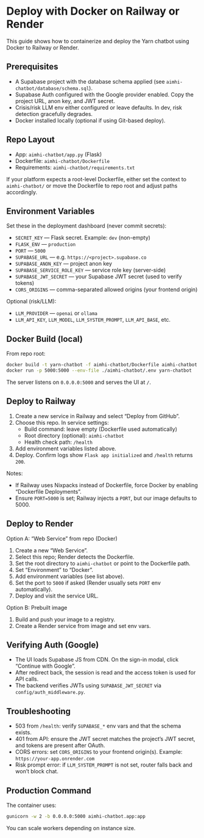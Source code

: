 # Deploy with Docker on Railway or Render

This guide shows how to containerize and deploy the Yarn chatbot using Docker to Railway or Render.

## Prerequisites

- A Supabase project with the database schema applied (see `aimhi-chatbot/database/schema.sql`).
- Supabase Auth configured with the Google provider enabled. Copy the project URL, anon key, and JWT secret.
- Crisis/risk LLM env either configured or leave defaults. In dev, risk detection gracefully degrades.
- Docker installed locally (optional if using Git-based deploy).

## Repo Layout

- App: `aimhi-chatbot/app.py` (Flask)
- Dockerfile: `aimhi-chatbot/Dockerfile`
- Requirements: `aimhi-chatbot/requirements.txt`

If your platform expects a root-level Dockerfile, either set the context to `aimhi-chatbot/` or move the Dockerfile to repo root and adjust paths accordingly.

## Environment Variables

Set these in the deployment dashboard (never commit secrets):

- `SECRET_KEY` — Flask secret. Example: `dev` (non-empty)
- `FLASK_ENV` — `production`
- `PORT` — `5000`
- `SUPABASE_URL` — e.g. `https://<project>.supabase.co`
- `SUPABASE_ANON_KEY` — project anon key
- `SUPABASE_SERVICE_ROLE_KEY` — service role key (server-side)
- `SUPABASE_JWT_SECRET` — your Supabase JWT secret (used to verify tokens)
- `CORS_ORIGINS` — comma-separated allowed origins (your frontend origin)

Optional (risk/LLM):

- `LLM_PROVIDER` — `openai` or `ollama`
- `LLM_API_KEY`, `LLM_MODEL`, `LLM_SYSTEM_PROMPT`, `LLM_API_BASE`, etc.

## Docker Build (local)

From repo root:

```bash
docker build -t yarn-chatbot -f aimhi-chatbot/Dockerfile aimhi-chatbot
docker run -p 5000:5000 --env-file ./aimhi-chatbot/.env yarn-chatbot
```

The server listens on `0.0.0.0:5000` and serves the UI at `/`.

## Deploy to Railway

1. Create a new service in Railway and select “Deploy from GitHub”.
2. Choose this repo. In service settings:
   - Build command: leave empty (Dockerfile used automatically)
   - Root directory (optional): `aimhi-chatbot`
   - Health check path: `/health`
3. Add environment variables listed above.
4. Deploy. Confirm logs show `Flask app initialized` and `/health` returns `200`.

Notes:
- If Railway uses Nixpacks instead of Dockerfile, force Docker by enabling “Dockerfile Deployments”.
- Ensure `PORT=5000` is set; Railway injects a `PORT`, but our image defaults to 5000.

## Deploy to Render

Option A: “Web Service” from repo (Docker)

1. Create a new “Web Service”.
2. Select this repo; Render detects the Dockerfile.
3. Set the root directory to `aimhi-chatbot` or point to the Dockerfile path.
4. Set “Environment” to “Docker”.
5. Add environment variables (see list above).
6. Set the port to `5000` if asked (Render usually sets `PORT` env automatically).
7. Deploy and visit the service URL.

Option B: Prebuilt image

1. Build and push your image to a registry.
2. Create a Render service from image and set env vars.

## Verifying Auth (Google)

- The UI loads Supabase JS from CDN. On the sign-in modal, click “Continue with Google”.
- After redirect back, the session is read and the access token is used for API calls.
- The backend verifies JWTs using `SUPABASE_JWT_SECRET` via `config/auth_middleware.py`.

## Troubleshooting

- 503 from `/health`: verify `SUPABASE_*` env vars and that the schema exists.
- 401 from API: ensure the JWT secret matches the project’s JWT secret, and tokens are present after OAuth.
- CORS errors: set `CORS_ORIGINS` to your frontend origin(s). Example: `https://your-app.onrender.com`
- Risk prompt error: if `LLM_SYSTEM_PROMPT` is not set, router falls back and won’t block chat.

## Production Command

The container uses:

```bash
gunicorn -w 2 -b 0.0.0.0:5000 aimhi-chatbot.app:app
```

You can scale workers depending on instance size.
